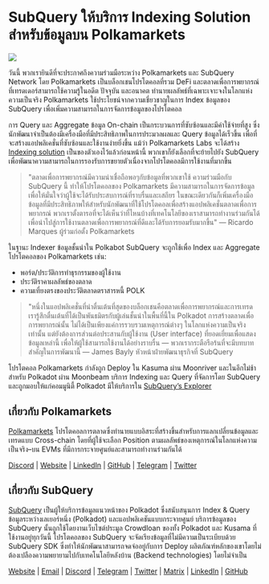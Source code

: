 # SubQuery ให้บริการ Indexing Solution สำหรับข้อมูลบน Polkamarkets

![](https://miro.medium.com/max/1400/0*KRx5x-Oaz7mfHPuJ)

วันนี้ พวกเรายินดีที่จะประกาศถึงความร่วมมือระหว่าง Polkamarkets และ SubQuery Network โดย Polkamarkets เป็นบล็อกเชนโปรโตคอลที่รวม DeFi และตลาดเพื่อการพยากรณ์ที่เทรดเดอร์สามารถใช้ความรู้ในอดีต ปัจจุบัน และอนาคต ทำนายผลลัพธ์ที่เฉพาะเจาะจงในโลกแห่งความเป็นจริง Polkamarkets ใช้ประโยชน์จากความเชี่ยวชาญในการ Index ข้อมูลของ SubQuery เพื่อเพิ่มความสามารถในการจัดการข้อมูลของโปรโตคอล

การ Query และ Aggregate ข้อมูล On-chain เป็นกระบวนการที่ซับซ้อนและมีค่าใช้จ่ายที่สูง ซึ่งนักพัฒนาจำเป็นต้องมีเครื่องมือที่มีประสิทธิภาพในการประมวลผลและ Query ข้อมูลได้เร็วขึ้น เพื่อที่จะสร้างแอปพลิเคชั่นที่ซับซ้อนและใช้งานง่ายยิ่งขึ้น  แม้ว่า Polkamarkets Labs จะได้สร้าง [Indexing solution](https://github.com/Polkamarkets/polkamarkets-api) เป็นของตัวเองไว้แล้วก่อนหน้านี้ พวกเขาก็ยังเลือกที่จะย้ายไปยัง SubQuery เพื่อพัฒนาความสามารถในการรองรับการขยายตัวเนื่องจากโปรโตคอลมีการใช้งานที่มากขึ้น

> "ตลาดเพื่อการพยากรณ์มีความน่าเชื่อถือพอๆกับข้อมูลที่พวกเขาใช้ ความร่วมมือกับ SubQuery นี้ ทำให้โปรโตคอลของ Polkamarkets มีความสามารถในการจัดการข้อมูล เพื่อให้มั่นใจว่าผู้ใช้จะได้รับประสบการณ์ที่ราบรื่นและเสถียร ในขณะเดียวกันก็เพิ่มเครื่องมือข้อมูลที่มีประสิทธิภาพให้สำหรับนักพัฒนาที่ใช้โปรโตคอลเพื่อสร้างแอปพลิเคชั่นตลาดเพื่อการพยากรณ์ พวกเราตั้งตารอที่จะได้เห็นว่าที่ไหนบ้างที่เทคโนโลยีของเราสามารถทำงานร่วมกันได้เพื่อนำไปสู่การใช้งานตลาดเพื่อการพยากรณ์ที่ดีและได้รับการยอมรับมากขึ้น" — Ricardo Marques ผู้ร่วมก่อตั้ง Polkamarkets

ในฐานะ Indexer ข้อมูลชั้นนำใน Polkabot SubQuery จะถูกใช้เพื่อ Index และ Aggregate โปรโตคอลของ Polkamarkets เช่น:

- พอร์ต/ประวัติการทำธุรกรรมของผู้ใช้งาน
- ประวัติราคาผลลัพธ์ของตลาด
- ความเที่ยงตรงของประวัติตลาดตราสารหนี้ POLK

> "หนึ่งในแอปพลิเคชั่นที่น่าตื่นเต้นที่สุดของบล็อกเชนคือตลาดเพื่อการพยากรณ์และการเทรด เรารู้สึกตื่นเต้นที่ได้เป็นพันธมิตรกับผู้เล่นชั้นนำในพื้นที่นี้ใน Polkadot การสร้างตลาดเพื่อการพยากรณ์นั้น ไม่ได้เป็นเพียงแค่การรวบรวมเหตุการณ์ต่างๆ ในโลกแห่งความเป็นจริงเท่านั้น แต่ยังต้องการส่วนต่อประสานกับผู้ใช้งาน (User interface) ที่ยอดเยี่ยมเพื่อแสดงข้อมูลเหล่านี้ เพื่อให้ผู้ใช้สามารถใช้งานได้อย่างราบรื่น — พวกเรากระตือรือร้นที่จะมีบทบาทสำคัญในการพัฒนานี้ — James Bayly หัวหน้าฝ่ายพัฒนาธุรกิจที่ SubQuery

โปรโตคอล Polkamarkets กำลังถูก Deploy ใน Kasuma ผ่าน Moonriver และในอีกไม่ช้าสำหรับ Polkadot ผ่าน Moonbeam บริการ Indexing และ Query ที่จัดการโดย SubQuery และถูกมอบให้แก่คอมมูนิตี้ Polkadot มีให้บริการใน [SubQuery’s Explorer](https://explorer.subquery.network/)

## เกี่ยวกับ Polkamarkets

[Polkamarkets](https://www.polkamarkets.com/) โปรโตคอลการตลาดซึ่งทำนายแบบอิสระที่สร้างขึ้นสำหรับการแลกเปลี่ยนข้อมูลและเทรดแบบ Cross-chain โดยที่ผู้ใช้จะเลือก Position ตามผลลัพธ์ของเหตุการณ์ในโลกแห่งความเป็นจริง–บน EVMs ที่มีการกระจายศูนย์และสามารถทำงานร่วมกันได้

[Discord](https://discord.gg/polkamarkets) | [Website](https://polkamarkets.com/) | [LinkedIn](https://www.linkedin.com/company/polkamarkets/) | [GitHub](https://github.com/Polkamarkets) | [Telegram](http://t.me/polkamarkets) | [Twitter](https://twitter.com/polkamarkets)

## เกี่ยวกับ SubQuery

[SubQuery](https://subquery.network/) เป็นผู้ให้บริการข้อมูลแนวหน้าของ Polkadot ซึ่งสนับสนุนการ Index & Query ข้อมูลระหว่างเลเยอร์หนึ่ง (Polkadot) และแอปพลิเคชันแบบกระจายศูนย์ บริการข้อมูลของ SubQuery นั้นถูกใช้โดยงานเว็บไซต์ประมูล Crowdloan ของทั้ง Polkadot และ Kusama ที่ใช้งานอยู่ทุกวันนี้ โปรโตคอลของ SubQuery จะจัดเรียงข้อมูลที่ไม่มีความเป็นระเบียบด้วย SubQuery SDK ซึ่งทำให้นักพัฒนาสามารถจดจ่ออยู่กับการ Deploy ผลิตภัณฑ์หลักของเขาโดยไม่ต้องเปลืองความพยายามไปกับเทคโนโลยีหลังบ้าน (Backend technologies) โดยไม่จำเป็น

[Website](https://subquery.network/) | [Email](hello@subquery.network) | [Discord](https://discord.com/invite/78zg8aBSMG) | [Telegram](https://t.me/subquerynetwork) | [Twitter](https://twitter.com/subquerynetwork) | [Matrix](https://matrix.to/#/#subquery:matrix.org) | [LinkedIn](https://www.linkedin.com/company/subquery) | [GitHub](https://github.com/subquery)
